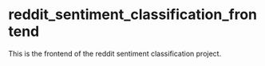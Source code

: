 # reddit_sentiment_classification_frontend
This is the frontend of the reddit sentiment classification project.
